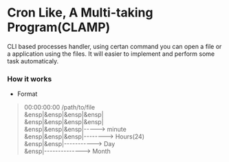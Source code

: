 
# Cron Like, A Multi-taking Program(CLAMP)

CLI based processes handler, using certan command you can open a file or a application using the files. It will easier to implement and perform some task automaticaly.   

### How it works  

- Format  

>   00:00:00:00 /path/to/file  
>    &ensp|&ensp|&ensp|&ensp|  
>    &ensp|&ensp|&ensp|&ensp|  
>    &ensp|&ensp|&ensp|-----> minute  
>    &ensp|&ensp|&ensp|--------> Hours(24)  
>    &ensp|&ensp|-----------> Day  
>    &ensp|--------------> Month  
